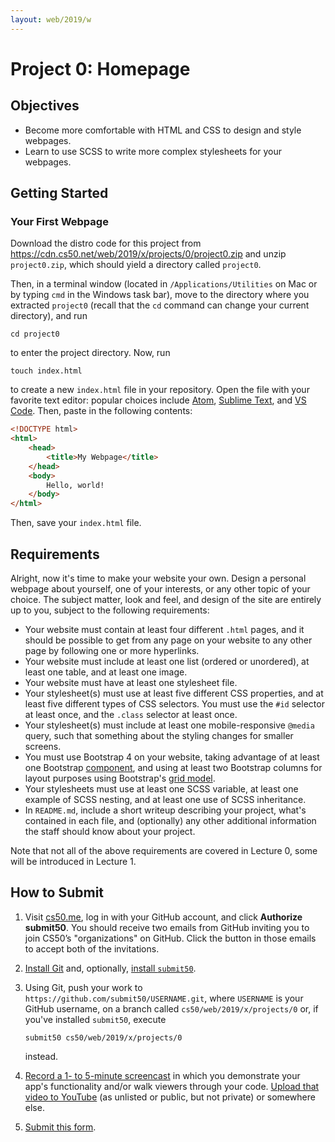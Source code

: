 ```yaml
---
layout: web/2019/w
---
```


# Project 0: Homepage

## Objectives

* Become more comfortable with HTML and CSS to design and style webpages.
* Learn to use SCSS to write more complex stylesheets for your webpages.

## Getting Started

### Your First Webpage

Download the distro code for this project from <https://cdn.cs50.net/web/2019/x/projects/0/project0.zip> and unzip `project0.zip`, which should yield a directory called `project0`.

Then, in a terminal window (located in `/Applications/Utilities` on Mac or by typing
`cmd` in the Windows task bar), move to the directory where you extracted `project0`
(recall that the `cd` command can change your current directory), and run

```
cd project0
```

to enter the project directory. Now, run

```
touch index.html
```

to create a new `index.html` file in your repository. Open the file with your
favorite text editor: popular choices include [Atom](https://atom.io/),
[Sublime Text](https://www.sublimetext.com/), and [VS
Code](https://code.visualstudio.com/). Then, paste in the following contents:

```html
<!DOCTYPE html>
<html>
    <head>
        <title>My Webpage</title>
    </head>
    <body>
        Hello, world!
    </body>
</html>
```

Then, save your `index.html` file.

## Requirements

Alright, now it's time to make your website your own. Design a personal webpage
about yourself, one of your interests, or any other topic of your choice. The
subject matter, look and feel, and design of the site are entirely up to you,
subject to the following requirements:

* Your website must contain at least four different `.html` pages, and it
  should be possible to get from any page on your website to any other page by
  following one or more hyperlinks.
* Your website must include at least one list (ordered or unordered), at least
  one table, and at least one image.
* Your website must have at least one stylesheet file.
* Your stylesheet(s) must use at least five different CSS properties, and at
  least five different types of CSS selectors. You must use the `#id` selector
  at least once, and the `.class` selector at least once.
* Your stylesheet(s) must include at least one mobile-responsive `@media` query,
  such that something about the styling changes for smaller screens.
* You must use Bootstrap 4 on your website, taking advantage of at least one
  Bootstrap [component](https://getbootstrap.com/docs/4.3/components/),
  and using at least two Bootstrap columns for layout purposes using
  Bootstrap's [grid model](https://getbootstrap.com/docs/4.3/layout/grid/).
* Your stylesheets must use at least one SCSS variable, at least one example of
  SCSS nesting, and at least one use of SCSS inheritance.
* In `README.md`, include a short writeup describing your project, what's
  contained in each file, and (optionally) any other additional information the
  staff should know about your project.

Note that not all of the above requirements are covered in Lecture 0, some will
be introduced in Lecture 1.

## How to Submit

1. Visit [cs50.me](https://cs50.me/), log in with your GitHub account, and click **Authorize submit50**. You should receive two emails from GitHub inviting you to join CS50’s "organizations" on GitHub. Click the button in those emails to accept both of the invitations.
1. [Install Git](https://git-scm.com/downloads) and, optionally, [install `submit50`](https://cs50.readthedocs.io/submit50/).
1. Using Git, push your work to `https://github.com/submit50/USERNAME.git`, where `USERNAME` is your GitHub username, on a branch called `cs50/web/2019/x/projects/0` or, if you've installed `submit50`, execute

   ```
   submit50 cs50/web/2019/x/projects/0
   ```

   instead.
1. [Record a 1- to 5-minute screencast](https://www.howtogeek.com/205742/how-to-record-your-windows-mac-linux-android-or-ios-screen/) in which you demonstrate your app's functionality and/or walk viewers through your code. [Upload that video to YouTube](https://www.youtube.com/upload) (as unlisted or public, but not private) or somewhere else.
1. [Submit this form](https://forms.cs50.io/a8a742ce-32c4-4064-b450-3518de633fec).
